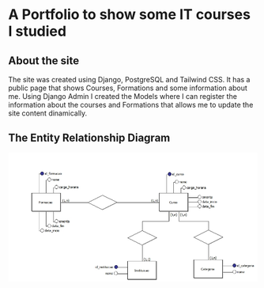 # A Portfolio to show some IT courses I studied
## About the site

The site was created using Django, PostgreSQL and Tailwind CSS. It has a public page that shows Courses, Formations and 
some information about me. Using Django Admin I created the Models where I can register the information about the 
courses and Formations that allows me to update the site content dinamically.

## The Entity Relationship Diagram
![Entity Relationship Diagram](https://github.com/stevillis/stevillis-site/blob/master/DER/DER.jpg?raw=true)
